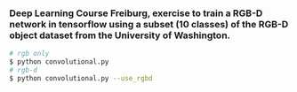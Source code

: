 ### Deep Learning Course Freiburg, exercise to train a RGB-D network in tensorflow using a subset (10 classes) of the RGB-D object dataset from the University of Washington. <br/>
```sh
# rgb only
$ python convolutional.py
# rgb-d
$ python convolutional.py --use_rgbd 
```
